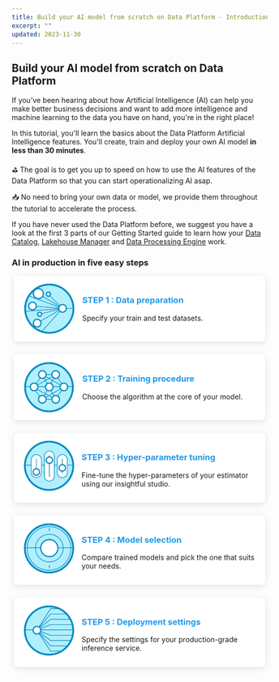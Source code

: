 ```yaml
---
title: Build your AI model from scratch on Data Platform - Introduction
excerpt: ""
updated: 2023-11-30
---
```


<style>
.block-step {
   border-radius: 8px !important;
   background-color: #fff !important;
   box-shadow: 0 3px 13px 0 rgba(151, 167, 183, 0.3) !important;
   display:flex !important;
   margin: 10px 4px 25px !important;
   padding:15px 20px !important;
   position:relative !important;
}
.block-step img {
    background:none !important;
    border:none !important;
    box-shadow:none !important;
    height:100px !important;
    margin:0 15px 0 0 !important;
    transition:none !important;
    width:100px !important;
}
.block-step h2 {
   font-size:24px !important;
   font-weight:600 !important;
   line-height:1 !important;
   margin:0 !important;
   padding:10px 0 !important;
}
 .block-step a {
    bottom:0 !important;
    left:0 !important;
    position:absolute !important;
    right:0 !important;
    top:0 !important;
}
</style>


## Build your AI model from scratch on Data Platform

If you’ve been hearing about how Artificial Intelligence (AI) can help you make better business decisions and want to add more intelligence and machine learning to the data you have on hand, you're in the right place!

In this tutorial, you'll learn the basics about the Data Platform Artificial Intelligence features. You'll create, train and deploy your own AI model **in less than 30 minutes**.

⛳️ The goal is to get you up to speed on how to use the AI features of the Data Platform so that you can start operationalizing AI asap.

📥 No need to bring your own data or model, we provide them throughout the tutorial to accelerate the process.

If you have never used the Data Platform before, we suggest you have a look at the first 3 parts of our Getting Started guide to learn how your [Data Catalog](/pages/public_cloud/data_platform/tutorials/tuto_01_build_a_first_app_from_scratch/tuto_01_build_a_first_app_from_scratch_step1), [Lakehouse Manager](/pages/public_cloud/data_platform/tutorials/tuto_01_build_a_first_app_from_scratch/tuto_01_build_a_first_app_from_scratch_step2) and [Data Processing Engine](/pages/public_cloud/data_platform/tutorials/tuto_01_build_a_first_app_from_scratch/tuto_01_build_a_first_app_from_scratch_step3) work.

### AI in production in five easy steps


<div class="block-step">
   <img src="images/dataset-icon.png" />
   <div>
      <h3 style="color: #2199e8 !important;">STEP 1 : Data preparation</h3>
      <p>Specify your train and test datasets.</p>
   </div>
   <a href="/pages/public_cloud/data_platform/tutorials/tuto_02_build_an_ai_model_from_scratch/tuto_02_build_an_ai_model_from_scratch_step1"></a>
</div>


<div class="block-step">
   <img src="images/training-icon.png" />
   <div>
      <h3 style="color: #2199e8 !important;">STEP 2 : Training procedure</h3>
      <p>Choose the algorithm at the core of your model.</p>
   </div>
   <a href="/pages/public_cloud/data_platform/tutorials/tuto_02_build_an_ai_model_from_scratch/tuto_02_build_an_ai_model_from_scratch_step2"></a>
</div>


<div class="block-step">
   <img src="images/tuning-icon.png" />
   <div>
      <h3 style="color: #2199e8 !important;">STEP 3 : Hyper-parameter tuning</h3>
      <p>Fine-tune the hyper-parameters of your estimator using our insightful studio.</p>
   </div>
   <a href="/pages/public_cloud/data_platform/tutorials/tuto_02_build_an_ai_model_from_scratch/tuto_02_build_an_ai_model_from_scratch_step3"></a>
</div>


<div class="block-step">
   <img src="images/validation-icon.png" />
   <div>
      <h3 style="color: #2199e8 !important;">STEP 4 : Model selection</h3>
      <p>Compare trained models and pick the one that suits your needs.</p>
   </div>
   <a href="/pages/public_cloud/data_platform/tutorials/tuto_02_build_an_ai_model_from_scratch/tuto_02_build_an_ai_model_from_scratch_step4"></a>
</div>


<div class="block-step">
   <img src="images/deployment-icon.png" />
   <div>
      <h3 style="color: #2199e8 !important;">STEP 5 : Deployment settings</h3>
      <p>Specify the settings for your production-grade inference service.</p>
   </div>
   <a href="/pages/public_cloud/data_platform/tutorials/tuto_02_build_an_ai_model_from_scratch/tuto_02_build_an_ai_model_from_scratch_step5"></a>
</div>